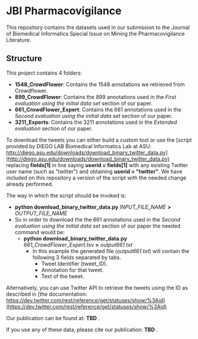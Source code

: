 # JBI Pharmacovigilance
This repository contains the datasets used in our submission to the Journal of Biomedical Informatics Special Issue on Mining the Pharmacovigilance Literature.

## Structure
This project contains 4 folders:
* **1548_CrowdFlower**: Contains the 1548 annotations we retrieved from Crowdflower.
* **899_CrowdFlower**: Contains the 899 annotations used in the *First evaluation using the initial data set* section of our paper.
* **661_CrowdFlower_Expert**: Contains the 661 annotations used in the *Second evaluation using the initial data set* section of our paper.
* **3211_Experts**: Contains the 3211 annotations used in the *Extended evaluation* section of our paper.

To download the tweets you can either build a custom tool or use the [script provided by DIEGO LAB Biomedical Informatics Lab at ASU: http://diego.asu.edu/downloads/download_binary_twitter_data.py](http://diego.asu.edu/downloads/download_binary_twitter_data.py) replacing **fields[1]** in line saying **userid = fields[1]** with any existing Twitter user name (such as "twitter") and obtaining **userid = "twitter"**. We have included on this repository a version of the script with the needed change already performed.

The way in which the script should be invoked is:
* **python download_binary_twitter_data.py** *INPUT_FILE_NAME* **>** *OUTPUT_FILE_NAME*
* So in order to download the the 661 annotations used in the *Second evaluation using the initial data set* section of our paper the needed command would be:
  * **python download_binary_twitter_data.py** *661_CrowdFlower_Expert.tsv* **>** *output661.txt*
    * In this example the generated file (*output661.txt*) will contain the following 3 fields separated by tabs.
      * Tweet Identifier (tweet_ID).
      * Annotation for that tweet.
      * Text of the tweet.

Alternatively, you can use Twitter API to retrieve the tweets using the ID as described in [the documentation: https://dev.twitter.com/rest/reference/get/statuses/show/%3Aid](https://dev.twitter.com/rest/reference/get/statuses/show/%3Aid)

Our publication can be found at: **TBD** .

If you use any of these data, please cite our publication: **TBD** .